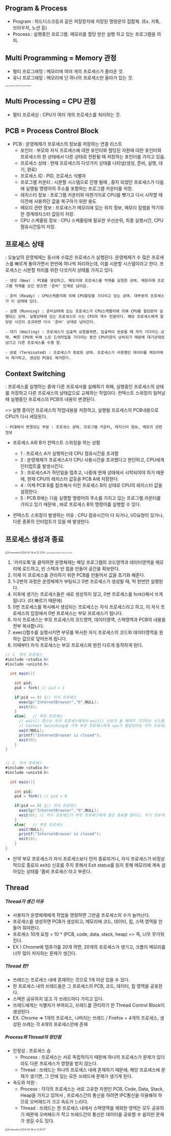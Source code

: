 ## Program & Process

- Program : 하드디스크등과 같은 저장장치에 저장된 명령문의 집합체. (Ex. 카톡, 브라우저, 노션 등)
- Process : 실행중인 프로그램. 메모리를 할당 받은 실행 하고 있는 프로그램을 의미.



## Multi Programming = Memory 관정

- 멀티 프로그래밍 : 메모리에 여러 개의 프로세스가 올라온 것.
- 유니 프로그래밍 : 메모리에 단 하나의 프로세스만 올라가 있는 것.

<img src="./capture/Screenshot 2024-02-18 at 22.38.38.png" alt="Screenshot 2024-02-18 at 18.59.13" style="zoom: 33%;" />



## Multi Processing = CPU 관점

- 멀티 프로세싱 : CPU가 여러 개의 프로세스를 처리하는 것.





## PCB = Process Control Block

- PCB :  운영체제가 프로세스의 정보를 저장하는 연결 리스트
  - 포인터 : 부모와 자식 프로세스에 대한 포인터와 할당된 자원에 대한 포인터와 프로세스의 한 상태에서 다른 상태로 전환될 때 저장하는 포인터를 가지고 있음.
  - 프로세스 상태 : 현재 프로세스의 다섯가지 상태를 나타냄(생성, 준비, 실행, 대기, 완료)
  - 프로세스 ID : PID, 프로세스 식별자
  - 프로그램 카운터 : 시분할 시스템으로 진행 될때 , 중지 되었던 프로세스가 다음에 실행될 명령어의 주소를 포함하는 프로그램 카운터를 저장.
  - 레지스터 정보 : 프로그램 카운터와 마찬가지로 CPU를 뺏기고 다시 시작할 때 이전에 사용하던 값을 복구하기 위한 용도
  - 메모리 관련 정보 : 프로세스가 메모리에 있는 위치 정보, 메모리 침범을 막기위한 경계레지스터 값등이 저장.
  - CPU 스케줄링 정보 : CPU 스케줄링에 필요한 우선순위, 최종 실행시간, CPU 점유시간등이 저장.






## 프로세스 상태

: 오늘날의 운영체제는 동시에 수많은 프로세스가 실행된다. 운영체제가 수 많은 프로세스를 빠르게 돌아가면서 한번에 하나씩 처리하는데, 이를 시분할 시스템이라고 한다. 프로세스는 시분할 처리를 위한 다섯가지 상태를 가지고 있다.

	- 생성 (New) : PCB를 생성하고, 메모리에 프로세스를 적재를 요청한 상태. 메모리에 프로그램 적재를 승인 받으면 '준비' 단계로 넘어감.
	
	- 준비 (Ready) : CPU스케줄러에 의해 CPU할당을 기다리고 있는 상태. 대부분의 프로세스가 이 상태에 있다.
	
	- 실행 (Running) : 준비상태에 있는 프로세스가 CPU스케줄러에 의해 CPU를 할당받아 실행되는 상태. 실행상태에 있는 프로세스의 수는 CPU의 개수 만큼이다. 해당 프로세스에게 할당된 시간이 초과하면 다시 '준비' 상태로 넘어간다.
	
	- 대기 (Waiting) : 프로세스가 입출력 요청을하면, 입출력이 완료될 때 까지 기다리는 상태. 빠른 CPU에 비해 느린 I/O작업을 기다리는 동안 CPU자원이 낭비되기 때문에 대기상태로 넘기고 다른 프로세스를 수행 함.
	
	- 완료 (Terminated) : 프로세스가 종료된 상태. 프로세스가 사용했던 데이터를 메모리에서 제거하고, 생성된 PCB도 제거한다.





## Context Switching

: 프로세스를 실행하는 중에 다른 프로세서를 실해하기 위해, 실행중인 프로세스의 상태를 저장하고 다른 프로세스의 상태값으로 교체하는 작업이다. 컨택스트 스위칭이 일어날때 실행중인 프로세스의 PCB의 내용이 변경된다.

 => 실행 중이던 프로세스의 작업내용을 저장하고, 실행될 프로세스의 PCB내용으로 CPU가 다시 세팅된다.

	- PCB에서 변경되는 부분 : 프로세스 상태, 프로그램 카운터, 레지스터 정보, 메모리 관련 정보
 - 프로세스 A와 B가 컨텍스트 스위칭을 하는 상황
   - 1 : 프로세스 A가 실행하는데 CPU 점유시간을 초과함
   - 2 : 운영체제가 프로세스A가 CPU 사용시간을 초과했다고 판단하고, CPU에게 인터럽트를 발생시킨다.
   - 3 : 프로세스A가 하던일을 멈추고, 나중에 현재 상태에서 시작되어야 하기 때문에, 현재 CPU의 레지스터 값등을 PCB A에 저장한다.
   - 4 : 이제 PCB B를 참조해서 이전 프로세스 B의 상태로 CPU의 레지스터 값을 설정한다.
   - 5 : PCB B에는 다음 실행할 명령어의 주소를 가지고 있는 프로그램 카운터를 가지고 있기 때문에 , 바로 프로세스 B의 명령어를 실행할 수 있다.

- 컨택스트 스위칭이 발생하는 이유 : CPU 점유시간이 다 되거나, I/O요청이 있거나, 다른 종류의 인터럽트가 있을 때 발생한다. 



## 프로세스 생성과 종료

<img src="./capture/Screenshot 2024-02-18 at 22.37.18.png" alt="Screenshot 2024-02-18 at 22.37.18" style="zoom: 50%;" />

<img src="./capture/Screenshot 2024-02-18 at 22.15.56.png" alt="Screenshot 2024-02-18 at 22.15.56" style="zoom:33%;" />

1. '카카오톡'을 클릭하면 운영체제는 해당 프로그램의 코드영역과 데이터영역을 메모리에 로드하고, 빈 스택과 빈 힙을 만들어 공간을 확보한다.
2. 이제 이 프로세스를 관리하기 위한 PCB를 만들어서 값을 초기화 해준다.
3. 1-2번의 과정은 운영체제가 부팅되고 0번 프로세스가 생성될 때, 딱 한번만 실행된다.
4. 이후에 생기는 프로세스들은 새로 생성하지 않고, 0번 프로세스를 fork()해서 쓰게 됩니다. (더 빠르기 때문에)
5. 0번 프로세스를 복사해서 생성되는 프로세스는 자식 프로세스라고 하고, 이 자식 프로세스의 입장에서 0번 프로세스는 부모 프로세스가 됩니다.
6. 자식 프로세스는 부모 프로세스의 코드영역, 데이터영역, 스택영역과 PCB의 내용을 전부 복사합니다.
7. exec()함수를 실행시키면 부모를 복사한 자식 프로세스의 코드와 데이터영역을 원하는 값으로 덮어쓰게 됩니다.
8. 이때부터 자식 프로세스는 부모 프로세스와 완전 다르게 동작하게 된다.



~~~c#
// 1. 부모 프로세스
#include <studio.h>
#include <unistd.h>
  
  int main(){
  
    int pid;
    pid = fork( // pid = 1
    
    if(pid == 0) {// 자식 프로세스
      execlp("InternetBrowser","0",NULL);
      exit(0);
    }
  	else{	// 부모 프로세스
      // wait() 함수는 자식 프로세스에게서 exit() 신호가 올 때까지 기다리는 시스템 함수.
      // Context Switching을 거쳐 부모 프로세스에게 cpu가 할당되어도 자식 프로세스의 exit()신호가 오기 전까지는 다른 코드를 실행하지 않음.
      wait(NULL); 
      printf("InternetBrowser is closed");
      exit(0);
    }
}


// 2. 자식 프로세스
#include <studio.h>
#include <unistd.h>
  
  int main(){
  
    int pid;
    pid = fork() // pid = 0
    
    if(pid == 0) {// 자식 프로세스
      execlp("InternetBrowser","0",NULL);
      exit(0); // 자식 프로세스가 부모 프로세스에게 정상 종료를 알리고, 자기 프로세스를 종료함.
    }
  	else{	// 부모 프로세스
      wait(NULL);
      printf("InternetBrowser is closed");
      exit(0);
    }
}
~~~

- 만약 부모 프로세스가 자식 프로세스보다 먼저 종료되거나, 자식 프로세스가 비정상적으로 종료되 exit() 신호를 주지 못해서 Exit status를 읽지 못해 메모리에 계속 살아있는 상태를 '좀비 프로세스'라고 부른다.



## Thread

##### Thread가 생긴 이유

- 사용자가 운영체제에게 작업을 명령하면 그만큼 프로세스의 수가 늘어난다.
- 프로세스를 생성하면 PCB가 생성되고, 메모리에 코드, 데이터, 힙, 스택 영역을 만들어 줘야한다.
- 프로세스 10개 요청 = 10 * (PCB, code, data, stack, heap) => 즉, 너무 무거워진다.
- EX ) Chrome에 탭추가를 20개 하면, 20개의 프로세스가 생기고, 크롬이 메모리를 너무 많이 차지하는 문제가 생긴다.

##### Thread 란?

- 쓰레드는 프로세스 내에 존재하는 것으로 1개 이상 있을 수 있다.
- 한 프로세스 내의 쓰레드들은 그 프로세스의 PCB, 코드, 데이터, 힙 영역을 공휴한다.
- 스택은 공유하지 않고 각 쓰레드마다 가지고 있다.
- 쓰레드에게는 식별자가 부여되고, 쓰레드를 관리하기 한 Thread Control Block이 생성된다.
- EX. Chrome => 1개의 프로세스, 나머지는 쓰레드 / Firefox = 4개의 프로세스, 생성된 쓰레는 각 4개의 프로세스안에 존재

##### Process와 Thread의 장단점

- 안정성 : 프로세스 승
  - Process : 프로세스는 서로 독립적이기 때문에 하나의 프로세스가 문제가 있더라도 다른 프로세스가 영향을 받지 않는다.
  - Thread : 쓰레드는 하나의 프로세스 내에 존재하기 때문에, 해당 프로세스에 문제가 생기면, 그 안에 있는 모든 쓰레드에 문제가 생기게 된다. 
- 속도와 자원 : 
  - Process : 각각의 프로세스는 서로 고유한 자원인 PCB, Code, Data, Stack, Heap을 가지고 있어서 , 프로세스간의 통신을 하려면 IPC통신을 이용해야 하므로 오버헤드가 크고 속도가 느리다.
  - Thread : 쓰레드는 한 프로세스 내에서 스택영역을 제외한 영역은 모두 공유하기 때문에 오버헤드가 작고 쓰레드간의 통신은 데이터를 공유할 수 쉽지만 문제가 생길 수도 있다. 

<img src="./capture/Screenshot 2024-02-18 at 22.50.57.png" alt="Screenshot 2024-02-18 at 22.50.57" style="zoom: 50%;" />

